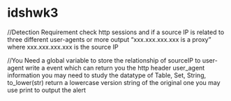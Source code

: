 # idshwk3

//Detection Requirement
check http sessions and if a source IP is related to three different user-agents or more
output “xxx.xxx.xxx.xxx is a proxy” where xxx.xxx.xxx.xxx is the source IP


//You Need
a global variable to store the relationship of sourceIP to user-agent
write a event which can return you the http header user_agent information
you may need to study the datatype of Table, Set, String,
to_lower(str) return a lowercase version string of the original one
you may use print to output the alert
